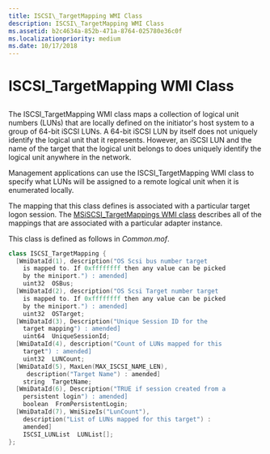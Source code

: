 ```yaml
---
title: ISCSI\_TargetMapping WMI Class
description: ISCSI\_TargetMapping WMI Class
ms.assetid: b2c4634a-852b-471a-8764-025780e36c0f
ms.localizationpriority: medium
ms.date: 10/17/2018
---
```


# ISCSI\_TargetMapping WMI Class


## <span id="ddk_iscsi_targetmapping_wmi_class_kr"></span><span id="DDK_ISCSI_TARGETMAPPING_WMI_CLASS_KR"></span>


The ISCSI\_TargetMapping WMI class maps a collection of logical unit numbers (LUNs) that are locally defined on the initiator's host system to a group of 64-bit iSCSI LUNs. A 64-bit iSCSI LUN by itself does not uniquely identify the logical unit that it represents. However, an iSCSI LUN and the name of the target that the logical unit belongs to does uniquely identify the logical unit anywhere in the network.

Management applications can use the ISCSI\_TargetMapping WMI class to specify what LUNs will be assigned to a remote logical unit when it is enumerated locally.

The mapping that this class defines is associated with a particular target logon session. The [MSiSCSI\_TargetMappings WMI class](msiscsi-targetmappings-wmi-class.md) describes all of the mappings that are associated with a particular adapter instance.

This class is defined as follows in *Common.mof*.

```cpp
class ISCSI_TargetMapping {
  [WmiDataId(1), description("OS Scsi bus number target 
    is mapped to. If 0xffffffff then any value can be picked
    by the miniport.") : amended]
    uint32  OSBus;
  [WmiDataId(2), description("OS Scsi Target number target
    is mapped to. If 0xffffffff then any value can be picked
    by the miniport.") : amended]
    uint32  OSTarget;
  [WmiDataId(3), Description("Unique Session ID for the 
    target mapping") : amended] 
    uint64  UniqueSessionId;
  [WmiDataId(4), description("Count of LUNs mapped for this 
    target") : amended]
    uint32  LUNCount;
  [WmiDataId(5), MaxLen(MAX_ISCSI_NAME_LEN),
     description("Target Name") : amended]
    string  TargetName;
  [WmiDataId(6), Description("TRUE if session created from a
    persistent login") : amended]
    boolean  FromPersistentLogin;
  [WmiDataId(7), WmiSizeIs("LunCount"),
    description("List of LUNs mapped for this target") : 
    amended]
    ISCSI_LUNList  LUNList[];
};
```

 

 





